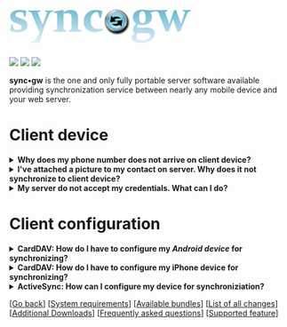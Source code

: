 # ![picture logo](https://github.com/syncgw/gui-bundle/blob/master/assets/syncgw.png "sync•gw") #
 
![](https://img.shields.io/packagist/v/syncgw/doc-bundle.svg)
![](https://img.shields.io/packagist/l/syncgw/doc-bundle.svg)
![](https://img.shields.io/packagist/dt/syncgw/doc-bundle.svg)
 
**sync•gw** is the one and only fully portable server software available providing synchronization service between nearly any mobile device and your web server.

# Client device #
<details> 
<summary><strong>Why does my phone number does not arrive on client device?</strong></summary>
<p>Some information may not be synchronized due to internal device limitations not covered by back end handler. In some back ends you may enter "abc" as telephone number. If you try to synchronize this piece of information to cell phone, telephone number will not be synchronized, because numbers strings are only allowed to contain the digits 0 to 9 and the special characters "+ ()#".</p>
</details>

<details>
<summary><strong>I've attached a picture to my contact on server. Why does it not synchronize to client device?</strong></summary>
<p>All images are stored in common PNG graphic format in <strong>sync•gw</strong>. As soon as you connect your client device to <strong>sync•gw</strong> and this device is capable of receiving or sending images, the image is converted to the supported graphic format (the information about the supported graphics formats are exchanged during synchronization initialization).<br>
During exchange of device information, some client devices raises the "Supporting pictures" flag, 
but does include which graphic formats is supported. <strong>sync•gw</strong> assumes as default the <strong>JPEG</strong> graphic format. If that format is not supported by client device, picture may not been shown.</p>
</details>

<details>
<summary><strong>My server do not accept my credentials. What can I do?</strong></summary>
<p>If your server is configured to run as <strong>FAST-CGI</strong> then Apache do not provide your credentials automatically to PHP. Please goto to <a href="Downloads.md">downloads</a> and install the file <code>.htaccess</code> in root directory of your internet server.</p>
</details>

# Client configuration #

<details>
<summary><strong>CardDAV: How do I have to configure my <em>Android device</em> for synchronizing?</strong></summary>
<p>Please use the following Android CardDav description as starting point. This documentation should help you figuring out how to configure your device.<br>
<ul><li>Select <a href="assets/webdav-1.png" target="_blank">CardDav-Sync</a></li>
<li>Enter <a href="assets/carddav-1.png" target="_blank">URL, user id and password</a>. For more information about which URL to use, please check out our data store definitions</li>
<li>Select <a href="assets/carddav-2.png" target="_blank">address book</a> to sync</li>
<li>Check <strong>Account Name</strong> and click on <a href="assets/carddav-3.png" target="_blank">address bookFinish</a>. For synchronization in both directions please don't forget to un-check check box</li>
</ul></p>
</details>

<details>
<summary><strong>CardDAV: How do I have to configure my iPhone device for synchronizing?</strong></summary>
<p>Please use the following <em>iPhone CardDav</em> description as starting point. This documentation should help you figuring out how to configure your device.<br>
<ul>
<li>In <strong>Settings</strong> open <a href="assets/ip01.png" target="_blank">Accounts &amp; Passwords</a></li>
<li>Select <a href="assets/ip02.png" target="_blank">Add Account</a></li>
<li>Select <a href="assets/ip03.png" target="_blank">Other</a></li>
<li>Select <a href="assets/ip04.png" target="_blank">Add CardDAV Account</a></li>
<li>Insert server name (e.g. <code>[your-domain]</code>), your user name (e.g. <strong>test@xx.com</strong>), your password and a description. Then click on <a href="assets/ip05.png" target="_blank">Next</a>. Please note, it might happen your iPhone claims the server certificate does not match. This might happen if you use <strong>Let's Encrypt</strong> certificates. In this case, please accept certificate shown.</li>
</ul>
</p>
</details>

<details>
<summary><strong>ActiveSync: How can I configure my device for synchroniziation?</strong></summary>
<p>Please use the this description for an <em>Android device</em> as starting point. This documentation should help you figuring out how to configure your device.<br>
<ul>
<li>Select <strong>Settings</strong> and scroll down to <a href="assets/pic01.png" target="_blank">Accounts</a></li>
<li>Select <a href="assets/pic02.png" target="_blank">Microsoft Exchange ActiveSync</a></li>
<li>Enter <a href="assets/pic03.png" target="_blank">E-Mail address and Password</a> and click on <strong>Manual Setup</strong></li>
<li>Change in field <strong>Domain\username</strong> your user name to your e-Mail address. Add to <strong>Exchange server</strong> the <code>/sync.php</code> script name. If your server does not have an valid SSL certificate available, de-select <strong>Use secure connection</strong> and click on <a href="assets/pic04.png" target="_blank">Sign in</a></li>
</ul></p>
</details>

[[Go back](README.md)]
[[System requirements](PreReqs.md)] 
[[Available bundles](Bundles.md)] 
[[List of all changes](Changes.md)] 
[[Additional Downloads](Downloads.md)] 
[[Frequently asked questions](FAQ.md)] 
[[Supported feature](Features.md)]

